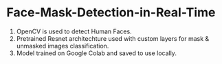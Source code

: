 # Face-Mask-Detection-in-Real-Time

1. OpenCV is used to detect Human Faces.
2. Pretrained Resnet architechture used with custom layers for mask & unmasked images classification.
3. Model trained on Google Colab and saved to use locally.
